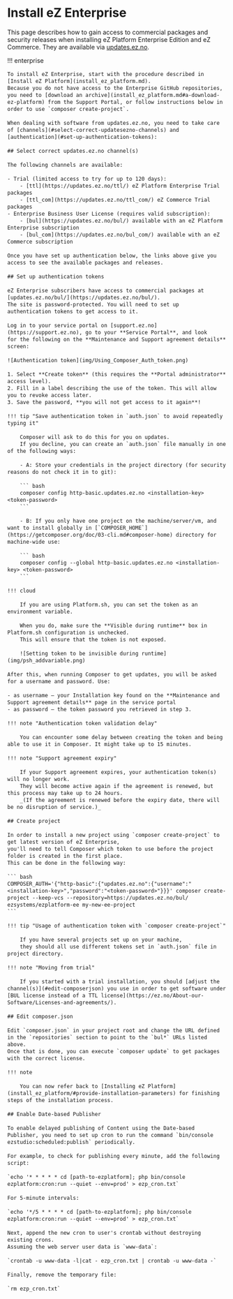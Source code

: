 # Install eZ Enterprise

This page describes how to gain access to commercial packages and security releases
when installing eZ Platform Enterprise Edition and eZ Commerce.
They are available via [updates.ez.no](https://updates.ez.no).

!!! enterprise

    To install eZ Enterprise, start with the procedure described in [Install eZ Platform](install_ez_platform.md).
    Because you do not have access to the Enterprise GitHub repositories,
    you need to [download an archive](install_ez_platform.md#a-download-ez-platform) from the Support Portal, or follow instructions below in order to use `composer create-project`.

    When dealing with software from updates.ez.no, you need to take care of [channels](#select-correct-updatesezno-channels) and [authentication](#set-up-authentication-tokens):

    ## Select correct updates.ez.no channel(s)

    The following channels are available:

    - Trial (limited access to try for up to 120 days):
        - [ttl](https://updates.ez.no/ttl/) eZ Platform Enterprise Trial packages
        - [ttl_com](https://updates.ez.no/ttl_com/) eZ Commerce Trial packages
    - Enterprise Business User License (requires valid subscription):
        - [bul](https://updates.ez.no/bul/) available with an eZ Platform Enterprise subscription
        - [bul_com](https://updates.ez.no/bul_com/) available with an eZ Commerce subscription

    Once you have set up authentication below, the links above give you access to see the available packages and releases.

    ## Set up authentication tokens

    eZ Enterprise subscribers have access to commercial packages at [updates.ez.no/bul/](https://updates.ez.no/bul/).
    The site is password-protected. You will need to set up authentication tokens to get access to it.

    Log in to your service portal on [support.ez.no](https://support.ez.no), go to your **Service Portal**, and look for the following on the **Maintenance and Support agreement details** screen:

    ![Authentication token](img/Using_Composer_Auth_token.png)

    1. Select **Create token** (this requires the **Portal administrator** access level).
    2. Fill in a label describing the use of the token. This will allow you to revoke access later.
    3. Save the password, **you will not get access to it again**!

    !!! tip "Save authentication token in `auth.json` to avoid repeatedly typing it"

        Composer will ask to do this for you on updates.
        If you decline, you can create an `auth.json` file manually in one of the following ways:

        - A: Store your credentials in the project directory (for security reasons do not check it in to git):

        ``` bash
        composer config http-basic.updates.ez.no <installation-key> <token-password>
        ```

        - B: If you only have one project on the machine/server/vm, and want to install globally in [`COMPOSER_HOME`](https://getcomposer.org/doc/03-cli.md#composer-home) directory for machine-wide use:

        ``` bash
        composer config --global http-basic.updates.ez.no <installation-key> <token-password>
        ```

    !!! cloud

        If you are using Platform.sh, you can set the token as an environment variable.

        When you do, make sure the **Visible during runtime** box in Platform.sh configuration is unchecked.
        This will ensure that the token is not exposed.
        
        ![Setting token to be invisible during runtime](img/psh_addvariable.png)

    After this, when running Composer to get updates, you will be asked for a username and password. Use:

    - as username – your Installation key found on the **Maintenance and Support agreement details** page in the service portal
    - as password – the token password you retrieved in step 3.

    !!! note "Authentication token validation delay"

        You can encounter some delay between creating the token and being able to use it in Composer. It might take up to 15 minutes.

    !!! note "Support agreement expiry"

        If your Support agreement expires, your authentication token(s) will no longer work.
        They will become active again if the agreement is renewed, but this process may take up to 24 hours.
        _(If the agreement is renewed before the expiry date, there will be no disruption of service.)_

    ## Create project

    In order to install a new project using `composer create-project` to get latest version of eZ Enterprise,
    you'll need to tell Composer which token to use before the project folder is created in the first place.
    This can be done in the following way:

    ``` bash
    COMPOSER_AUTH='{"http-basic":{"updates.ez.no":{"username":"<installation-key>","password":"<token-password>"}}}' composer create-project --keep-vcs --repository=https://updates.ez.no/bul/ ezsystems/ezplatform-ee my-new-ee-project
    ```

    !!! tip "Usage of authentication token with `composer create-project`"

        If you have several projects set up on your machine,
        they should all use different tokens set in `auth.json` file in project directory.

    !!! note "Moving from trial"

        If you started with a trial installation, you should [adjust the channel(s)](#edit-composerjson) you use in order to get software under [BUL license instead of a TTL license](https://ez.no/About-our-Software/Licenses-and-agreements/).

    ## Edit composer.json

    Edit `composer.json` in your project root and change the URL defined in the `repositories` section to point to the `bul*` URLs listed above.
    Once that is done, you can execute `composer update` to get packages with the correct license.

    !!! note

        You can now refer back to [Installing eZ Platform](install_ez_platform/#provide-installation-parameters) for finishing steps of the installation process.

    ## Enable Date-based Publisher

    To enable delayed publishing of Content using the Date-based Publisher, you need to set up cron to run the command `bin/console ezstudio:scheduled:publish` periodically.

    For example, to check for publishing every minute, add the following script:

    `echo '* * * * * cd [path-to-ezplatform]; php bin/console ezplatform:cron:run --quiet --env=prod' > ezp_cron.txt`

    For 5-minute intervals:

    `echo '*/5 * * * * cd [path-to-ezplatform]; php bin/console ezplatform:cron:run --quiet --env=prod' > ezp_cron.txt`

    Next, append the new cron to user's crontab without destroying existing crons.
    Assuming the web server user data is `www-data`:

    `crontab -u www-data -l|cat - ezp_cron.txt | crontab -u www-data -`

    Finally, remove the temporary file:

    `rm ezp_cron.txt`
